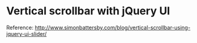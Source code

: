 Vertical scrollbar with jQuery UI
============

Reference: http://www.simonbattersby.com/blog/vertical-scrollbar-using-jquery-ui-slider/
